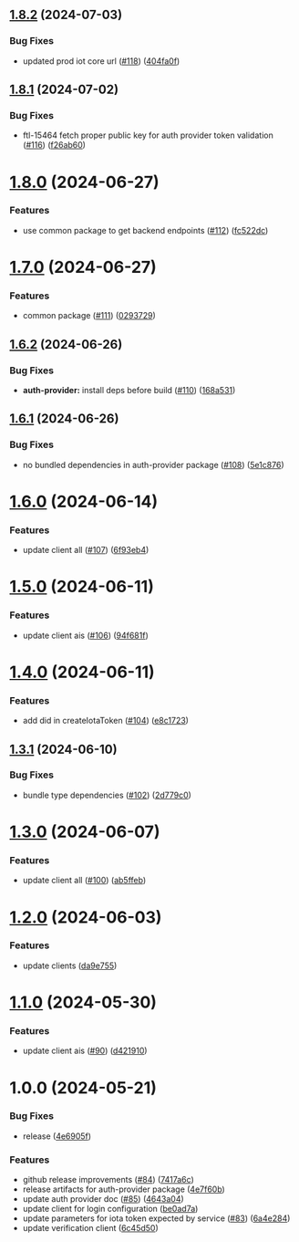 ## [1.8.2](https://github.com/affinidi/affinidi-tdk/compare/@affinidi-tdk/auth-provider-v1.8.1...@affinidi-tdk/auth-provider-v1.8.2) (2024-07-03)


### Bug Fixes

* updated prod iot core url ([#118](https://github.com/affinidi/affinidi-tdk/issues/118)) ([404fa0f](https://github.com/affinidi/affinidi-tdk/commit/404fa0f0cf25fc0eda1cba93c62c509873b5b4f8))

## [1.8.1](https://github.com/affinidi/affinidi-tdk/compare/@affinidi-tdk/auth-provider-v1.8.0...@affinidi-tdk/auth-provider-v1.8.1) (2024-07-02)


### Bug Fixes

* ftl-15464 fetch proper public key for auth provider token validation ([#116](https://github.com/affinidi/affinidi-tdk/issues/116)) ([f26ab60](https://github.com/affinidi/affinidi-tdk/commit/f26ab60084426d3edb74e4a3684a8db5701d0787))

# [1.8.0](https://github.com/affinidi/affinidi-tdk/compare/@affinidi-tdk/auth-provider-v1.7.0...@affinidi-tdk/auth-provider-v1.8.0) (2024-06-27)


### Features

* use common package to get backend endpoints ([#112](https://github.com/affinidi/affinidi-tdk/issues/112)) ([fc522dc](https://github.com/affinidi/affinidi-tdk/commit/fc522dcd5a2f986f47b8994ab4c3cd470703f4de))

# [1.7.0](https://github.com/affinidi/affinidi-tdk/compare/@affinidi-tdk/auth-provider-v1.6.2...@affinidi-tdk/auth-provider-v1.7.0) (2024-06-27)


### Features

* common package ([#111](https://github.com/affinidi/affinidi-tdk/issues/111)) ([0293729](https://github.com/affinidi/affinidi-tdk/commit/0293729fb4cc0b6b405f63051f3d4b49cb433fc8))

## [1.6.2](https://github.com/affinidi/affinidi-tdk/compare/@affinidi-tdk/auth-provider-v1.6.1...@affinidi-tdk/auth-provider-v1.6.2) (2024-06-26)


### Bug Fixes

* **auth-provider:** install deps before build ([#110](https://github.com/affinidi/affinidi-tdk/issues/110)) ([168a531](https://github.com/affinidi/affinidi-tdk/commit/168a53132aa22dad90554d1e49ad375261a3ddfa))

## [1.6.1](https://github.com/affinidi/affinidi-tdk/compare/@affinidi-tdk/auth-provider-v1.6.0...@affinidi-tdk/auth-provider-v1.6.1) (2024-06-26)


### Bug Fixes

* no bundled dependencies in auth-provider package ([#108](https://github.com/affinidi/affinidi-tdk/issues/108)) ([5e1c876](https://github.com/affinidi/affinidi-tdk/commit/5e1c87698daaf741a0be99dfb76a6fa5bf748a2b))

# [1.6.0](https://github.com/affinidi/affinidi-tdk/compare/@affinidi-tdk/auth-provider-v1.5.0...@affinidi-tdk/auth-provider-v1.6.0) (2024-06-14)


### Features

* update client all ([#107](https://github.com/affinidi/affinidi-tdk/issues/107)) ([6f93eb4](https://github.com/affinidi/affinidi-tdk/commit/6f93eb410143e68a3890e643f9a8b56e6d07b308))

# [1.5.0](https://github.com/affinidi/affinidi-tdk/compare/@affinidi-tdk/auth-provider-v1.4.0...@affinidi-tdk/auth-provider-v1.5.0) (2024-06-11)


### Features

* update client ais ([#106](https://github.com/affinidi/affinidi-tdk/issues/106)) ([94f681f](https://github.com/affinidi/affinidi-tdk/commit/94f681f9bcc560a13e9f914d6aab4eb8406e96b7))

# [1.4.0](https://github.com/affinidi/affinidi-tdk/compare/@affinidi-tdk/auth-provider-v1.3.1...@affinidi-tdk/auth-provider-v1.4.0) (2024-06-11)


### Features

* add did in createIotaToken ([#104](https://github.com/affinidi/affinidi-tdk/issues/104)) ([e8c1723](https://github.com/affinidi/affinidi-tdk/commit/e8c172399c0f1ce2ab8f661c4f0f9c27f38cad79))

## [1.3.1](https://github.com/affinidi/affinidi-tdk/compare/@affinidi-tdk/auth-provider-v1.3.0...@affinidi-tdk/auth-provider-v1.3.1) (2024-06-10)


### Bug Fixes

* bundle type dependencies ([#102](https://github.com/affinidi/affinidi-tdk/issues/102)) ([2d779c0](https://github.com/affinidi/affinidi-tdk/commit/2d779c05dbacbe8c396c28e680425b30105c1a94))

# [1.3.0](https://github.com/affinidi/affinidi-tdk/compare/@affinidi-tdk/auth-provider-v1.2.0...@affinidi-tdk/auth-provider-v1.3.0) (2024-06-07)


### Features

* update client all ([#100](https://github.com/affinidi/affinidi-tdk/issues/100)) ([ab5ffeb](https://github.com/affinidi/affinidi-tdk/commit/ab5ffeb22f49434a2c701b70d2d398c69584356c))

# [1.2.0](https://github.com/affinidi/affinidi-tdk/compare/@affinidi-tdk/auth-provider-v1.1.0...@affinidi-tdk/auth-provider-v1.2.0) (2024-06-03)


### Features

* update clients ([da9e755](https://github.com/affinidi/affinidi-tdk/commit/da9e7553bdb05cdc39a616e6d19cde5f5f1124d0))

# [1.1.0](https://github.com/affinidi/affinidi-tdk/compare/@affinidi-tdk/auth-provider-v1.0.0...@affinidi-tdk/auth-provider-v1.1.0) (2024-05-30)


### Features

* update client ais ([#90](https://github.com/affinidi/affinidi-tdk/issues/90)) ([d421910](https://github.com/affinidi/affinidi-tdk/commit/d4219107f43c3ff1b4960a9758f0211b41ace0ed))

# 1.0.0 (2024-05-21)


### Bug Fixes

* release ([4e6905f](https://github.com/affinidi/affinidi-tdk/commit/4e6905fa20f9b5f4374941111515889f43243e9d))


### Features

* github release improvements ([#84](https://github.com/affinidi/affinidi-tdk/issues/84)) ([7417a6c](https://github.com/affinidi/affinidi-tdk/commit/7417a6c010f7ad7a963098d424a4f9823090ba4e))
* release artifacts for auth-provider package ([4e7f60b](https://github.com/affinidi/affinidi-tdk/commit/4e7f60ba341f3f4aa3ee09693849a85536a1103e))
* update auth provider doc ([#85](https://github.com/affinidi/affinidi-tdk/issues/85)) ([4643a04](https://github.com/affinidi/affinidi-tdk/commit/4643a049c9478f353cab46eb0724bee871bf500d))
* update client for login configuration ([be0ad7a](https://github.com/affinidi/affinidi-tdk/commit/be0ad7aa261769d9f13f17932ede3e8b2171cff1))
* update parameters for iota token expected by service ([#83](https://github.com/affinidi/affinidi-tdk/issues/83)) ([6a4e284](https://github.com/affinidi/affinidi-tdk/commit/6a4e284e0358bbed3f9faedca82cb438c2099cfa))
* update verification client ([6c45d50](https://github.com/affinidi/affinidi-tdk/commit/6c45d5092ab0f40607f87e38fd79fc53c5d4bfd6))
